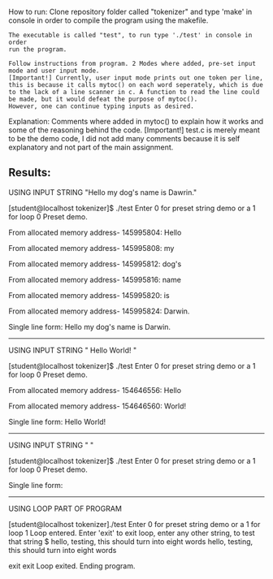 How to run:
    Clone repository folder called "tokenizer" and type 'make' in console in
    order to compile the program using the makefile.

    The executable is called "test", to run type './test' in console in order
    run the program.

    Follow instructions from program. 2 Modes where added, pre-set input
    mode and user input mode.
    [Important!] Currently, user input mode prints out one token per line,
    this is because it calls mytoc() on each word seperately, which is due
    to the lack of a line scanner in c. A function to read the line could
    be made, but it would defeat the purpose of mytoc().
    However, one can continue typing inputs as desired.

Explanation:
	Comments where added in mytoc() to explain how it works and some of
	the reasoning behind the code.
	[Important!] test.c is merely meant to be the demo code, I did not
	add many comments because it is self explanatory and not part of the
	main assignment.

Results:
--------------------------------------------------------------

USING INPUT STRING "Hello my dog's name is Dawrin."

[student@localhost tokenizer]$ ./test
Enter 0 for preset string demo or a 1 for loop
0
Preset demo.

From allocated memory address- 145995804: Hello

From allocated memory address- 145995808: my

From allocated memory address- 145995812: dog's

From allocated memory address- 145995816: name

From allocated memory address- 145995820: is

From allocated memory address- 145995824: Darwin.

Single line form: Hello my dog's name is Darwin.

--------------------------------------------------------------

USING INPUT STRING "     Hello   World!   "

[student@localhost tokenizer]$ ./test
Enter 0 for preset string demo or a 1 for loop
0
Preset demo.

From allocated memory address- 154646556: Hello

From allocated memory address- 154646560: World!

Single line form: Hello World!

--------------------------------------------------------------

USING INPUT STRING "          "

[student@localhost tokenizer]$ ./test
Enter 0 for preset string demo or a 1 for loop
0
Preset demo.

Single line form:

--------------------------------------------------------------

USING LOOP PART OF PROGRAM

[student@localhost tokenizer]./test 
Enter 0 for preset string demo or a 1 for loop
1
Loop entered.
Enter 'exit' to exit loop, enter any other string, to test that string
$ hello, testing, this should turn into eight words
hello, 
testing, 
this 
should 
turn 
into 
eight 
words 

exit
exit 
Loop exited. Ending program.